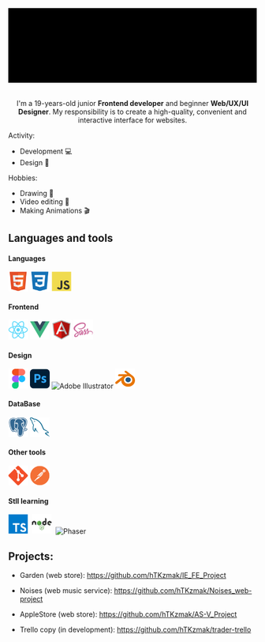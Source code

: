 <div id="header" align="center">
  <img src="./assets/header.gif"/>
</div>


##

<div id="about" align="left">
  <p align="center">I'm a 19-years-old junior <b>Frontend developer</b> and beginner <b>Web/UX/UI Designer</b>. My responsibility is to create a high-quality, convenient and interactive interface for websites.</p>

Activity:
  - Development 💻
  - Design 🎴

Hobbies:
  - Drawing 🎨
  - Video editing 🎥
  - Making Animations 🎬 
</div>

## Languages and tools

<div id="tools" align="left">

  #### Languages 
  <img src="https://github.com/devicons/devicon/blob/master/icons/html5/html5-original.svg" title="HTML5" alt="HTML" width="40" height="40"/> 
  <img src="https://github.com/devicons/devicon/blob/master/icons/css3/css3-plain.svg" title="CSS3" alt="CSS" width="40" height="40"/> 
  <img src="https://github.com/devicons/devicon/blob/master/icons/javascript/javascript-original.svg" title="JavaScript" alt="JavaScript" width="40" height="40"/>
  <!-- <img  src="https://github.com/devicons/devicon/blob/master/icons/typescript/typescript-original.svg" title="typeScript" alt="typeScript" width="40" height="40"/>&nbsp; -->

  #### Frontend
  <img src="https://github.com/devicons/devicon/blob/master/icons/react/react-original.svg" title="React" alt="React" width="40" height="40"/> 
  <img src="https://github.com/devicons/devicon/blob/master/icons/vuejs/vuejs-original.svg" title="Vue" alt="Vue" width="40" height="40"/> 
  <img src="https://github.com/devicons/devicon/blob/master/icons/angularjs/angularjs-original.svg" title="Angular" alt="Angular" width="40" height="40"/>
  <img src="https://github.com/devicons/devicon/blob/master/icons/sass/sass-original.svg" title="SAAS" alt="SAAS" width="40" height="40"/>
 <!-- <img src="https://github.com/devicons/devicon/blob/master/icons/materialui/materialui-original.svg" title="MaterialUI" alt="MaterialUI" width="40" height="40"/>&nbsp; -->

  #### Design
  <img src="https://github.com/devicons/devicon/blob/master/icons/figma/figma-original.svg" title="Figma" alt="Figma" width="40" height="40"/> 
  <img src="https://github.com/devicons/devicon/blob/master/icons/photoshop/photoshop-original.svg" title="Adobe Photoshop" alt="Adobe Photoshop" width="40" height="40"/> 
  <img src="https://upload.wikimedia.org/wikipedia/commons/f/fb/Adobe_Illustrator_CC_icon.svg" title="Adobe Illustrator" alt="Adobe Illustrator" width="40" height="40"/> 
  <img src="https://github.com/devicons/devicon/blob/master/icons%2Fblender%2Fblender-original.svg" title="Blender" alt="Blender" width="40" height="40"/>&nbsp;

  #### DataBase
  <img src="https://github.com/devicons/devicon/blob/master/icons/postgresql/postgresql-plain.svg" title="PostgreSQL" alt="PostgreSQL" width="40" height="40"/> 
  <img src="https://github.com/devicons/devicon/blob/master/icons/mysql/mysql-original.svg" title="MySQL" width="40" height="40"/>&nbsp;

  #### Other tools
  <img src="https://github.com/devicons/devicon/blob/master/icons/git/git-original.svg" title="Git" alt="Git" width="40" height="40"/> 
  <img src="https://github.com/devicons/devicon/blob/master/icons/postman/postman-original.svg" title="Postman" alt="Postman" width="40" height="40"/>&nbsp;

  #### Stll learning
  <img src="https://github.com/devicons/devicon/blob/master/icons/typescript/typescript-original.svg" title="TypeScript" alt="TypeScript" width="40" height="40"/>&nbsp; 
  <img src="https://github.com/devicons/devicon/blob/master/icons/nodejs/nodejs-original-wordmark.svg" title="Nodejs" alt="Nodejs" width="40" height="40"/>&nbsp;
  <img src="https://cdn.phaser.io/images/logo/logo-download-vector.png" title="Phaser" alt="Phaser" width="50" height="40"/>
  
</div>

## Projects:
<div id="projects" align="left">

- Garden (web store): https://github.com/hTKzmak/IE_FE_Project
  
- Noises (web music service): https://github.com/hTKzmak/Noises_web-project
    
- AppleStore (web store): https://github.com/hTKzmak/AS-V_Project

- Trello copy (in development): https://github.com/hTKzmak/trader-trello

<!-- - ???: https://github.com/hTKzmak/Virtual_mind -->
</div>
